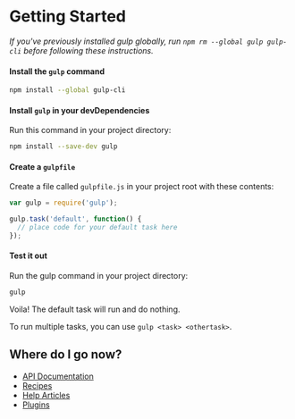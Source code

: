 # Getting Started

*If you've previously installed gulp globally, run `npm rm --global gulp gulp-cli` before following these instructions.*

#### Install the `gulp` command

```sh
npm install --global gulp-cli
```

#### Install `gulp` in your devDependencies

Run this command in your project directory:

```sh
npm install --save-dev gulp
```

#### Create a `gulpfile`

Create a file called `gulpfile.js` in your project root with these contents:

```js
var gulp = require('gulp');

gulp.task('default', function() {
  // place code for your default task here
});
```

#### Test it out

Run the gulp command in your project directory:

```sh
gulp
```

Voila! The default task will run and do nothing.

To run multiple tasks, you can use `gulp <task> <othertask>`.

## Where do I go now?

- [API Documentation](API.md)
- [Recipes](recipes)
- [Help Articles](README.md#articles)
- [Plugins](http://gulpjs.com/plugins/)
